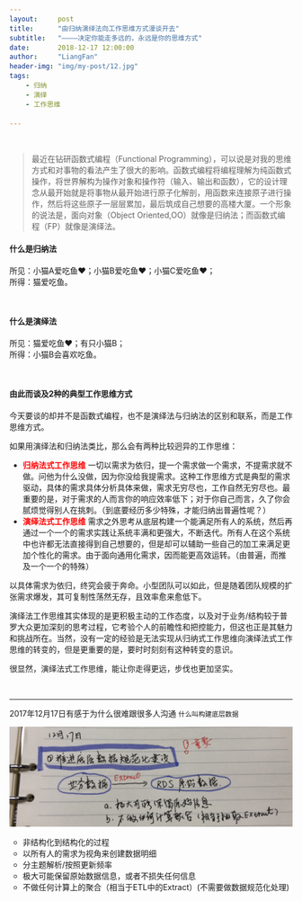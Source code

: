 ```yaml
---
layout:     post
title:      "由归纳演绎法向工作思维方式漫谈开去"
subtitle:   "————决定你能走多远的，永远是你的思维方式"
date:       2018-12-17 12:00:00
author:     "LiangFan"
header-img: "img/my-post/12.jpg"
tags:
    - 归纳
    - 演绎
    - 工作思维
 
---
```


&nbsp;

> 最近在钻研函数式编程（Functional Programming），可以说是对我的思维方式和对事物的看法产生了很大的影响。函数式编程将编程理解为纯函数式操作，将世界解构为操作对象和操作符（输入、输出和函数），它的设计理念从最开始就是将事物从最开始进行原子化解剖，用函数来连接原子进行操作，然后将这些原子一层层累加，最后筑成自己想要的高楼大厦。一个形象的说法是，面向对象（Object Oriented,OO）就像是归纳法；而函数式编程（FP）就像是演绎法。


#### 什么是归纳法
所见：小猫A爱吃鱼❤️；小猫B爱吃鱼❤️；小猫C爱吃鱼❤️；<br>
所得：猫爱吃鱼。

&nbsp;

#### 什么是演绎法
所见：猫爱吃鱼❤️；有只小猫B；<br>
所得：小猫B会喜欢吃鱼。


&nbsp;

#### 由此而谈及2种的典型工作思维方式

今天要谈的却并不是函数式编程，也不是演绎法与归纳法的区别和联系，而是工作思维方式。


如果用演绎法和归纳法类比，那么会有两种比较迥异的工作思维：

- <font color="red"><b>归纳法式工作思维</b></font>
一切以需求为依归，提一个需求做一个需求，不提需求就不做。问他为什么没做，因为你没给我提需求。这种工作思维方式是典型的需求驱动，具体的需求具体分析具体来做，需求无穷尽也，工作自然无穷尽也。最重要的是，对于需求的人而言你的响应效率低下；对于你自己而言，久了你会腻烦觉得别人在挑刺。（到底要经历多少特殊，才能归纳出普遍性呢？）
- <font color="red"><b>演绎法式工作思维</b></font>
需求之外思考从底层构建一个能满足所有人的系统，然后再通过一个一个的需求实践让系统丰满和更强大，不断迭代。所有人在这个系统中也许都无法直接得到自己想要的，但是却可以辅助一些自己的加工来满足更加个性化的需求。由于面向通用化需求，因而能更高效运转。（由普遍，而推及一个一个的特殊）

以具体需求为依归，终究会疲于奔命。小型团队可以如此，但是随着团队规模的扩张需求爆发，其可复制性荡然无存，且效率愈来愈低下。

演绎法工作思维其实体现的是更积极主动的工作态度，以及对于业务/结构较于普罗大众更加深刻的思考过程，它考验个人的前瞻性和把控能力，但这也正是其魅力和挑战所在。当然，没有一定的经验是无法实现从归纳式工作思维向演绎法式工作思维的转变的，但是更重要的是，要时时刻刻有这种转变的意识。

很显然，演绎法式工作思维，能让你走得更远，步伐也更加坚实。


&nbsp;

------

2017年12月17日有感于为什么很难跟很多人沟通 `什么叫构建底层数据`

![Alt text](/img/my-post/20181217.jpg) 

<!-- - 非结构化到结构化的过程
- 以所有人的需求为视角来创建数据明细
- 分主题解析/按照更新频率
- 极大可能保留原始数据信息，或者不损失任何信息
- 不做任何计算上的聚合（相当于ETL中的Extract）(不需要做数据规范化处理) -->

<ul type="circle">
 <li>非结构化到结构化的过程</li>
 <li>以所有人的需求为视角来创建数据明细</li>
 <li>分主题解析/按照更新频率</li>
 <li>极大可能保留原始数据信息，或者不损失任何信息</li>
 <li>不做任何计算上的聚合（相当于ETL中的Extract）(不需要做数据规范化处理)</li>
</ul>  



&nbsp;
&nbsp;















